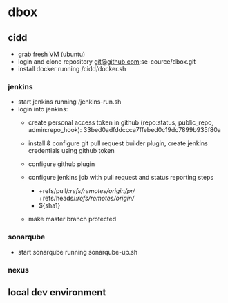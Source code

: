 # dbox

## cidd
* grab fresh VM (ubuntu)
* login and clone repository git@github.com:se-cource/dbox.git
* install docker running <project-home>/cidd/docker.sh

### jenkins
* start jenkins running <project-home>/jenkins-run.sh
* login into jenkins:
  * create personal access token in github (repo:status, public_repo, admin:repo_hook): 33bed0adfddccca7ffebed0c19dc7899b935f80a
  * install & configure git pull request builder plugin, create jenkins credentials using github token
  * configure github plugin
  * configure jenkins job with pull request and status reporting steps
    * +refs/pull/*:refs/remotes/origin/pr/* +refs/heads/*:refs/remotes/origin/*
    * ${sha1}

  * make master branch protected

### sonarqube
* start sonarqube running <project-home>sonarqube-up.sh


### nexus

## local dev environment
